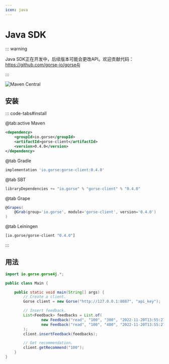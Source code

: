 ```yaml
---
icon: java
---
```


# Java SDK

::: warning

Java SDK正在开发中，后续版本可能会更改API。欢迎贡献代码：https://github.com/gorse-io/gorse4j

:::

[](https://mvnrepository.com/artifact/io.gorse/gorse-client)![Maven Central](https://img.shields.io/maven-central/v/io.gorse/gorse-client)

## 安装

::: code-tabs#install

@tab:active Maven

```xml
<dependency>
    <groupId>io.gorse</groupId>
    <artifactId>gorse-client</artifactId>
    <version>0.4.0</version>
</dependency>
```

@tab Gradle

```groovy
implementation 'io.gorse:gorse-client:0.4.0'
```

@tab SBT

```scala
libraryDependencies += "io.gorse" % "gorse-client" % "0.4.0"
```

@tab Grape

```groovy
@Grapes(
    @Grab(group='io.gorse', module='gorse-client', version='0.4.0')
)
```

@tab Leiningen

```clojure
[io.gorse/gorse-client "0.4.0"]
```

:::

## 用法

```java
import io.gorse.gorse4j.*;

public class Main {

    public static void main(String[] args) {
        // Create a client.
        Gorse client = new Gorse("http://127.0.0.1:8087", "api_key");

        // Insert feedback.
        List<Feedback> feedbacks = List.of(
                new Feedback("read", "100", "300", "2022-11-20T13:55:27Z"),
                new Feedback("read", "100", "400", "2022-11-20T13:55:27Z")
        );
        client.insertFeedback(feedbacks);

        // Get recommendation.
        client.getRecommend("100");
    }
}
```
